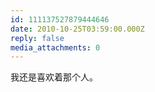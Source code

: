 ```yaml
---
id: 111137527879444646
date: 2010-10-25T03:59:00.000Z
reply: false
media_attachments: 0
---
```


我还是喜欢着那个人。 ​​​​

